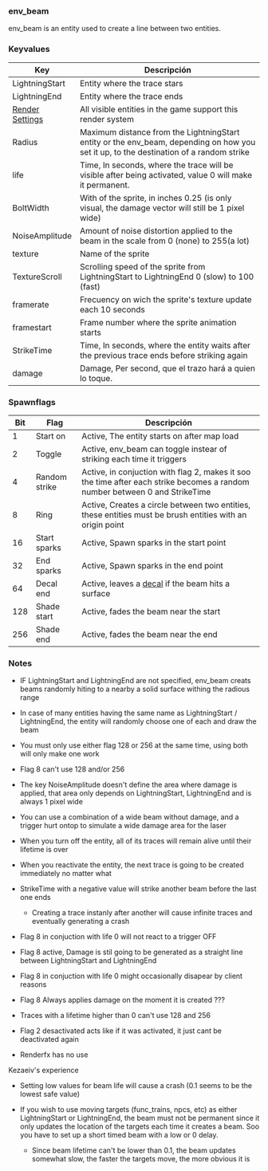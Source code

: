 ### env_beam

env_beam is an entity used to create a line between two entities.

### Keyvalues

| Key | Descripción |
|-----|-------------|
| LightningStart | Entity where the trace stars 
| LightningEnd | Entity where the trace ends
| [Render Settings](render_settings_english.md) | All visible entities in the game support this render system
| Radius | Maximum distance from the LightningStart entity or the env_beam, depending on how you set it up, to the destination of a random strike
| life | Time, In seconds, where the trace will be visible after being activated, value 0 will make it permanent.
| BoltWidth | With of the sprite, in inches 0.25 (is only visual, the damage vector will still be 1 pixel wide)
| NoiseAmplitude | Amount of noise distortion applied to the beam in the scale from 0 (none) to 255(a lot)
| texture | Name of the sprite
| TextureScroll | Scrolling speed of the sprite from LightningStart to LightningEnd 0 (slow) to 100 (fast)
| framerate | Frecuency on wich the sprite's texture update each 10 seconds
| framestart | Frame number where the sprite animation starts
| StrikeTime | Time, In seconds, where the entity waits after the previous trace ends before striking again
| damage | Damage, Per second, que el trazo hará a quien lo toque.

### Spawnflags

| Bit | Flag | Descripción |
|-----|------|-------------|
| 1 | Start on | Active, The entity starts on after map load
| 2 | Toggle | Active, env_beam can toggle instear of striking each time it triggers
| 4 | Random strike | Active, in conjuction with flag 2, makes it soo the time after each strike becomes a random number between 0 and StrikeTime
| 8 | Ring | Active, Creates a circle between two entities, these entities must be brush entities with an origin point
| 16 | Start sparks | Active, Spawn sparks in the start point 
| 32 | End sparks | Active, Spawn sparks in the end point
| 64 | Decal end | Active, leaves a [decal](decals_english.md) if the beam hits a surface
| 128 | Shade start | Active, fades the beam near the start
| 256 | Shade end | Active, fades the beam near the end

### Notes 

- IF LightningStart and LightningEnd are not specified, env_beam creats beams randomly hiting to a nearby a solid surface withing the radious range

- In case of many entities having the same name as LightningStart / LightningEnd, the entity will randomly choose one of each and draw the beam

- You must only use either flag 128 or 256 at the same time, using both will only make one work

- Flag 8 can't use 128 and/or 256

- The key NoiseAmplitude doesn't define the area where damage is applied, that area only depends on LightningStart, LightningEnd and is always 1 pixel wide

- You can use a combination of a wide beam without damage, and a trigger hurt ontop to simulate a wide damage area for the laser

- When you turn off the entity, all of its traces will remain alive until their lifetime is over

- When you reactivate the entity, the next trace is going to be created immediately no matter what

- StrikeTime with a negative value will strike another beam before the last one ends
	- Creating a trace instanly after another will cause infinite traces and eventually generating a crash

- Flag 8 in conjuction with life 0 will not react to a trigger OFF

- Flag 8 active, Damage is stil going to be generated as a straight line between LightningStart and LightningEnd

- Flag 8 in conjuction with life 0 might occasionally disapear by client reasons

- Flag 8 Always applies damage on the moment it is created ???

- Traces with a lifetime higher than 0 can't use 128 and 256

- Flag 2 desactivated acts like if it was activated, it just cant be deactivated again

- Renderfx has no use

Kezaeiv's experience

- Setting low values for beam life will cause a crash (0.1 seems to be the lowest safe value)

- If you wish to use moving targets (func_trains, npcs, etc) as either LightningStart or LightningEnd, the beam must not be permanent since it only updates the location of the targets each time it creates a beam. Soo you have to set up a short timed beam with a low or 0 delay.
	- Since beam lifetime can't be lower than 0.1, the beam updates somewhat slow, the faster the targets move, the more obvious it is

